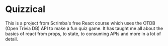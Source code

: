 # Quizzical

This is a project from Scrimba's free React course which uses the OTDB (Open Trivia DB) API to make a fun quiz game. It has taught me all about the basics of react from props, to state, to consuming APIs and more in a lot of detail.
